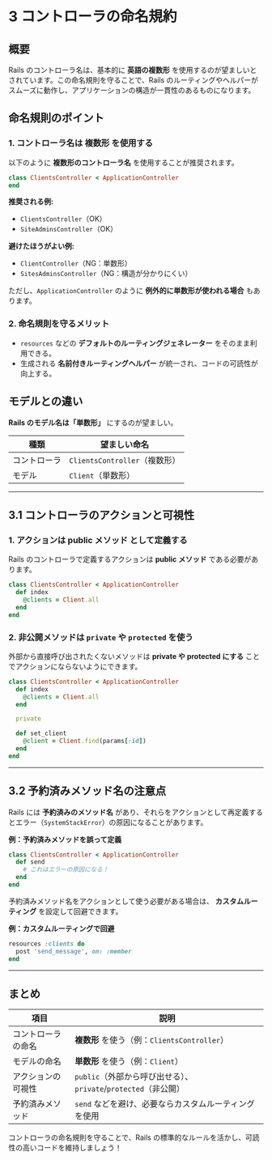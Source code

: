 # 3 コントローラの命名規約

## 概要
Rails のコントローラ名は、基本的に **英語の複数形** を使用するのが望ましいとされています。この命名規則を守ることで、Rails のルーティングやヘルパーがスムーズに動作し、アプリケーションの構造が一貫性のあるものになります。

## 命名規則のポイント
### 1. コントローラ名は **複数形** を使用する
以下のように **複数形のコントローラ名** を使用することが推奨されます。

```ruby
class ClientsController < ApplicationController
end
```

**推奨される例:**
- `ClientsController`（OK）
- `SiteAdminsController`（OK）

**避けたほうがよい例:**
- `ClientController`（NG：単数形）
- `SitesAdminsController`（NG：構造が分かりにくい）

ただし、`ApplicationController` のように **例外的に単数形が使われる場合** もあります。

### 2. 命名規則を守るメリット
- `resources` などの **デフォルトのルーティングジェネレーター** をそのまま利用できる。
- 生成される **名前付きルーティングヘルパー** が統一され、コードの可読性が向上する。

## モデルとの違い
**Rails のモデル名は「単数形」** にするのが望ましい。

| 種類       | 望ましい命名   |
|------------|--------------|
| コントローラ | `ClientsController`（複数形） |
| モデル      | `Client`（単数形） |

---

## 3.1 コントローラのアクションと可視性

### 1. アクションは **public メソッド** として定義する
Rails のコントローラで定義するアクションは **public メソッド** である必要があります。

```ruby
class ClientsController < ApplicationController
  def index
    @clients = Client.all
  end
end
```

### 2. 非公開メソッドは `private` や `protected` を使う
外部から直接呼び出されたくないメソッドは **private や protected にする** ことでアクションにならないようにできます。

```ruby
class ClientsController < ApplicationController
  def index
    @clients = Client.all
  end

  private

  def set_client
    @client = Client.find(params[:id])
  end
end
```

---

## 3.2 予約済みメソッド名の注意点
Rails には **予約済みのメソッド名** があり、それらをアクションとして再定義するとエラー（`SystemStackError`）の原因になることがあります。

**例：予約済みメソッドを誤って定義**
```ruby
class ClientsController < ApplicationController
  def send
    # これはエラーの原因になる！
  end
end
```

予約済みメソッド名をアクションとして使う必要がある場合は、 **カスタムルーティング** を設定して回避できます。

**例：カスタムルーティングで回避**
```ruby
resources :clients do
  post 'send_message', on: :member
end
```

---

## まとめ
| 項目 | 説明 |
|------|--------------------------------|
| コントローラの命名 | **複数形** を使う（例：`ClientsController`） |
| モデルの命名 | **単数形** を使う（例：`Client`） |
| アクションの可視性 | `public`（外部から呼び出せる）、`private`/`protected`（非公開） |
| 予約済みメソッド | `send` などを避け、必要ならカスタムルーティングを使用 |

コントローラの命名規則を守ることで、Rails の標準的なルールを活かし、可読性の高いコードを維持しましょう！

